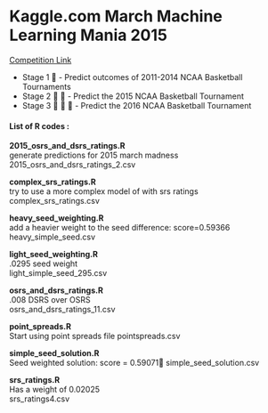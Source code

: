 # Kaggle.com March Machine Learning Mania 2015
[Competition Link](http://www.kaggle.com/c/march-machine-learning-mania-2015)
 - Stage 1 :basketball: - Predict outcomes of 2011-2014 NCAA Basketball Tournaments
 - Stage 2 :basketball: :basketball: - Predict the 2015 NCAA Basketball Tournament
 - Stage 3 :basketball: :basketball: :basketball: - Predict the 2016 NCAA Basketball Tournament

#### <i class="icon-file"></i>List of R codes :

**2015_osrs_and_dsrs_ratings.R**  
generate predictions for 2015 march madness  
<i class="icon-upload"></i> 2015_osrs_and_dsrs_ratings_2.csv

**complex_srs_ratings.R**  
try to use a more complex model of with srs ratings  
<i class="icon-upload"></i> complex_srs_ratings.csv

**heavy_seed_weighting.R**  
add a heavier weight to the seed difference: score=0.59366  
<i class="icon-upload"></i> heavy_simple_seed.csv

**light_seed_weighting.R**  
.0295 seed weight  
<i class="icon-upload"></i> light_simple_seed_295.csv

**osrs_and_dsrs_ratings.R**  
.008 DSRS over OSRS  
<i class="icon-upload"></i> osrs_and_dsrs_ratings_11.csv

**point_spreads.R**  
Start using point spreads file
<i class="icon-upload"></i> pointspreads.csv  

**simple_seed_solution.R**  
Seed weighted solution: score = 0.59071 
<i class="icon-upload"></i> simple_seed_solution.csv  

**srs_ratings.R**  
Has a weight of 0.02025  
<i class="icon-upload"></i> srs_ratings4.csv
